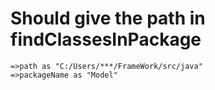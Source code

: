 # Should give the path in findClassesInPackage 
    =>path as "C:/Users/***/FrameWork/src/java"
    =>packageName as "Model"